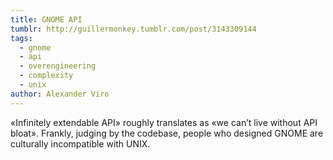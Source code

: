 ```yaml
---
title: GNOME API
tumblr: http://guillermonkey.tumblr.com/post/3143309144
tags:
  - gnome
  - api
  - overengineering
  - complexity
  - unix
author: Alexander Viro
---
```


«Infinitely extendable API» roughly translates as «we can’t live without API bloat». Frankly, judging by the codebase, people who designed GNOME are culturally incompatible with UNIX.
